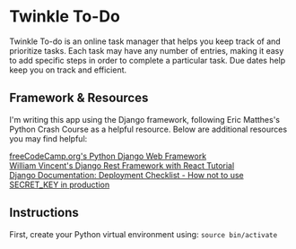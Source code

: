 # Twinkle To-Do <br />

Twinkle To-do is an online task manager that helps you keep track of and prioritize tasks.
Each task may have any number of entries, making it easy to add specific steps in order
to complete a particular task. Due dates help keep you on track and efficient.

## Framework & Resources <br />
I'm writing this app using the Django framework, following Eric Matthes's Python Crash
Course as a helpful resource. Below are additional resources you may find helpful:

[freeCodeCamp.org's Python Django Web Framework](https://www.youtube.com/watch?v=F5mRW0jo-U4) <br />
[William Vincent's Django Rest Framework with React Tutorial](https://wsvincent.com/django-rest-framework-react-tutorial/) <br />
[Django Documentation: Deployment Checklist - How not to use SECRET_KEY in production](https://docs.djangoproject.com/en/1.11/howto/deployment/checklist/) <br />

## Instructions <br />
First, create your Python virtual environment using:
`source bin/activate`
